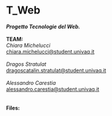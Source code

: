 # T_Web
<b><i>Progetto Tecnologie del Web.</b></i>
<br><br>
<b>TEAM:</b><br>
  <i>Chiara Michelucci</i> <br>chiara.michelucci@student.univaq.it<br><br>
  <i>Dragos Stratulat</i> <br>dragoscatalin.stratulat@student.univaq.it<br><br>
  <i>Alessandro Carestia</i><br> alessandro.carestia@student.univaq.it
  <br><br><br>
  <b>Files:</b><br>
